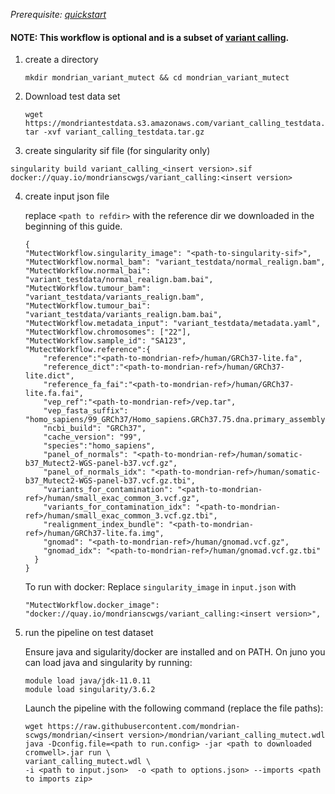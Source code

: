 *Prerequisite: [quickstart](README.md)*

#### NOTE: This workflow is optional and is a subset of [variant calling](quickstart/variant_calling.md).


1. create a directory 
    ```
    mkdir mondrian_variant_mutect && cd mondrian_variant_mutect
    ```
2. Download test data set

    ```
    wget https://mondriantestdata.s3.amazonaws.com/variant_calling_testdata.tar.gz
    tar -xvf variant_calling_testdata.tar.gz
    ```

3. create singularity sif file (for singularity only)
```
singularity build variant_calling_<insert version>.sif docker://quay.io/mondrianscwgs/variant_calling:<insert version>
```

4. create input json file

    replace `<path to refdir>` with the reference dir we downloaded in the beginning of this guide.
    
    ```
    {
    "MutectWorkflow.singularity_image": "<path-to-singularity-sif>",
    "MutectWorkflow.normal_bam": "variant_testdata/normal_realign.bam",
    "MutectWorkflow.normal_bai": "variant_testdata/normal_realign.bam.bai",
    "MutectWorkflow.tumour_bam": "variant_testdata/variants_realign.bam",
    "MutectWorkflow.tumour_bai": "variant_testdata/variants_realign.bam.bai",
    "MutectWorkflow.metadata_input": "variant_testdata/metadata.yaml",
    "MutectWorkflow.chromosomes": ["22"],
    "MutectWorkflow.sample_id": "SA123",
    "MutectWorkflow.reference":{
        "reference":"<path-to-mondrian-ref>/human/GRCh37-lite.fa",
        "reference_dict":"<path-to-mondrian-ref>/human/GRCh37-lite.dict",
        "reference_fa_fai":"<path-to-mondrian-ref>/human/GRCh37-lite.fa.fai",
        "vep_ref":"<path-to-mondrian-ref>/vep.tar",
        "vep_fasta_suffix": "homo_sapiens/99_GRCh37/Homo_sapiens.GRCh37.75.dna.primary_assembly.fa.gz",
        "ncbi_build": "GRCh37",
        "cache_version": "99",
        "species":"homo_sapiens",
        "panel_of_normals": "<path-to-mondrian-ref>/human/somatic-b37_Mutect2-WGS-panel-b37.vcf.gz",
        "panel_of_normals_idx": "<path-to-mondrian-ref>/human/somatic-b37_Mutect2-WGS-panel-b37.vcf.gz.tbi",
        "variants_for_contamination": "<path-to-mondrian-ref>/human/small_exac_common_3.vcf.gz",
        "variants_for_contamination_idx": "<path-to-mondrian-ref>/human/small_exac_common_3.vcf.gz.tbi",
        "realignment_index_bundle": "<path-to-mondrian-ref>/human/GRCh37-lite.fa.img",
        "gnomad": "<path-to-mondrian-ref>/human/gnomad.vcf.gz",
        "gnomad_idx": "<path-to-mondrian-ref>/human/gnomad.vcf.gz.tbi"
      }
    }
    ```
    To run with docker: Replace `singularity_image` in `input.json` with
    ```
    "MutectWorkflow.docker_image": "docker://quay.io/mondrianscwgs/variant_calling:<insert version>",
    ```

5. run the pipeline on test dataset

    Ensure java and sigularity/docker are installed and on PATH. On juno you can load  java and singularity by running:
    
    ```
    module load java/jdk-11.0.11
    module load singularity/3.6.2
    ```
    
    Launch the pipeline with the following command (replace the file paths):
    
    ```
    wget https://raw.githubusercontent.com/mondrian-scwgs/mondrian/<insert version>/mondrian/variant_calling_mutect.wdl
    java -Dconfig.file=<path to run.config> -jar <path to downloaded cromwell>.jar run \
    variant_calling_mutect.wdl \
    -i <path to input.json>  -o <path to options.json> --imports <path to imports zip>
    ```
